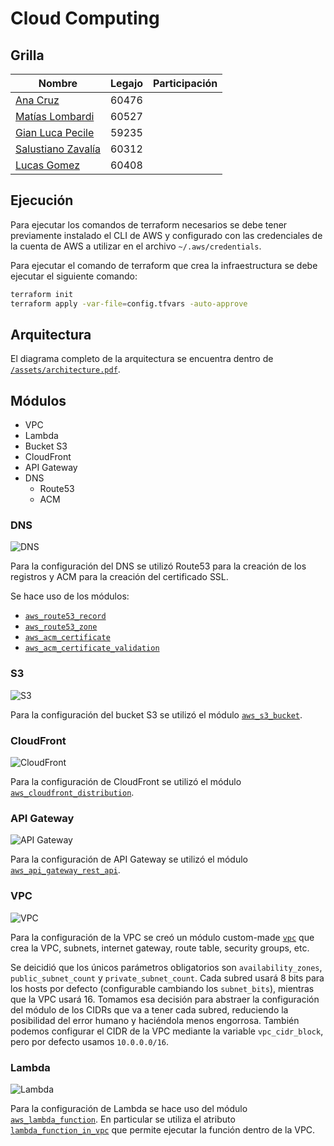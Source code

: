 # Cloud Computing

## Grilla

| Nombre | Legajo | Participación |
| ------ | ------ | ------------- |
| [Ana Cruz](https://github.com/anitacruz) | 60476 |  |
| [Matías Lombardi](https://github.com/matiaslombardi) | 60527 |  |
| [Gian Luca Pecile](https://github.com/glpecile) | 59235 |  |
| [Salustiano Zavalía](https://github.com/szavalia) | 60312 |  |
| [Lucas Gomez](https://github.com/lusegomez) | 60408 |  |

## Ejecución

Para ejecutar los comandos de terraform necesarios se debe tener previamente instalado el CLI de AWS y configurado con las credenciales de la cuenta de AWS a utilizar en el archivo `~/.aws/credentials`.

Para ejecutar el comando de terraform que crea la infraestructura se debe ejecutar el siguiente comando:

```bash
terraform init
terraform apply -var-file=config.tfvars -auto-approve 
```

## Arquitectura

El diagrama completo de la arquitectura se encuentra dentro de [`/assets/architecture.pdf`](/assets/architecture.pdf).

## Módulos

- VPC
- Lambda
- Bucket S3
- CloudFront
- API Gateway
- DNS
  - Route53
  - ACM

### DNS

![DNS](/assets/dns.png)

Para la configuración del DNS se utilizó Route53 para la creación de los registros y ACM para la creación del certificado SSL.

Se hace uso de los módulos:

- [`aws_route53_record`](https://registry.terraform.io/providers/hashicorp/aws/latest/docs/resources/route53_record.html)
- [`aws_route53_zone`](https://registry.terraform.io/providers/hashicorp/aws/latest/docs/resources/route53_zone)
- [`aws_acm_certificate`](https://registry.terraform.io/providers/hashicorp/aws/latest/docs/resources/acm_certificate)
- [`aws_acm_certificate_validation`](https://registry.terraform.io/providers/hashicorp/aws/latest/docs/resources/acm_certificate_validation)

### S3

![S3](/assets/s3.png)

Para la configuración del bucket S3 se utilizó el módulo [`aws_s3_bucket`](https://registry.terraform.io/providers/hashicorp/aws/latest/docs/resources/s3_bucket).

### CloudFront

![CloudFront](/assets/cdn.png)

Para la configuración de CloudFront se utilizó el módulo [`aws_cloudfront_distribution`](https://registry.terraform.io/providers/hashicorp/aws/latest/docs/resources/cloudfront_distribution).

### API Gateway

![API Gateway](/assets/api_gw.png)

Para la configuración de API Gateway se utilizó el módulo [`aws_api_gateway_rest_api`](https://registry.terraform.io/providers/hashicorp/aws/latest/docs/resources/api_gateway_rest_api).

### VPC

![VPC](/assets/vpc.png)

Para la configuración de la VPC se creó un módulo custom-made [`vpc`](/modules/vpc) que crea la VPC, subnets, internet gateway, route table, security groups, etc.

Se deicidió que los únicos parámetros obligatorios son `availability_zones`, `public_subnet_count` y `private_subnet_count`. Cada subred usará 8 bits para los hosts por defecto (configurable cambiando los `subnet_bits`), mientras que la VPC usará 16. Tomamos esa decisión para abstraer la configuración del módulo de los CIDRs que va a tener cada subred, reduciendo la posibilidad del error humano y haciéndola menos engorrosa. También podemos configurar el CIDR de la VPC mediante la variable `vpc_cidr_block`, pero por defecto usamos `10.0.0.0/16`.

### Lambda

![Lambda](/assets/lambda.png)

Para la configuración de Lambda se hace uso del módulo [`aws_lambda_function`](https://registry.terraform.io/providers/hashicorp/aws/latest/docs/resources/lambda_function). En particular se utiliza el atributo [`lambda_function_in_vpc`](https://registry.terraform.io/modules/terraform-aws-modules/lambda/aws/latest#lambda-function-in-vpc) que permite ejecutar la función dentro de la VPC.
